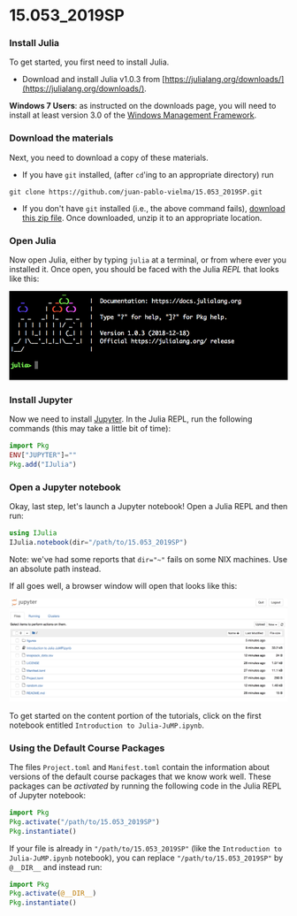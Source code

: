 # 15.053_2019SP

### Install Julia

To get started, you first need to install Julia.

 - Download and install Julia v1.0.3 from [https://julialang.org/downloads/](https://julialang.org/downloads/).

**Windows 7 Users**: as instructed on the downloads page, you will need to
install at least version 3.0 of the [Windows Management Framework](https://docs.microsoft.com/en-us/powershell/wmf/overview).

### Download the materials

Next, you need to download a copy of these materials.

 - If you have `git`
installed, (after `cd`'ing to an appropriate directory) run
```
git clone https://github.com/juan-pablo-vielma/15.053_2019SP.git
```
 - If you don't have `git` installed (i.e., the above command fails), [download this zip file](https://github.com/juan-pablo-vielma/15.053_2019SP/archive/master.zip). Once downloaded, unzip it to an appropriate location.

### Open Julia

Now open Julia, either by typing `julia` at a terminal, or from where ever you installed it. Once open, you should be faced with the Julia *REPL* that looks like this:

![Julia REPL](figures/repl.png)

### Install Jupyter

Now we need to install [Jupyter](http://jupyter.org/).
In the Julia REPL, run the following commands (this may take a little bit of time):
```julia
import Pkg
ENV["JUPYTER"]=""
Pkg.add("IJulia")
```

### Open a Jupyter notebook

Okay, last step, let's launch a Jupyter notebook! Open a Julia REPL and then run:
```julia
using IJulia
IJulia.notebook(dir="/path/to/15.053_2019SP")
```

Note: we've had some reports that `dir="~"` fails on some NIX machines. Use an
absolute path instead.

If all goes well, a browser window will open that looks like this:

![jupyer_notebook](figures/jupyter.png)

To get started on the content portion of the tutorials, click on the first notebook entitled `Introduction to Julia-JuMP.ipynb`.

### Using the Default Course Packages

The files `Project.toml` and `Manifest.toml` contain the information about versions of the default course packages that we know work well. These packages can be _activated_ by running the following code in the Julia REPL of Jupyter notebook:
```julia
import Pkg
Pkg.activate("/path/to/15.053_2019SP")
Pkg.instantiate()
```

If your file is already in `"/path/to/15.053_2019SP"` (like the `Introduction to Julia-JuMP.ipynb` notebook), you can replace `"/path/to/15.053_2019SP"` by `@__DIR__` and instead run:
```julia
import Pkg
Pkg.activate(@__DIR__)
Pkg.instantiate()
```
